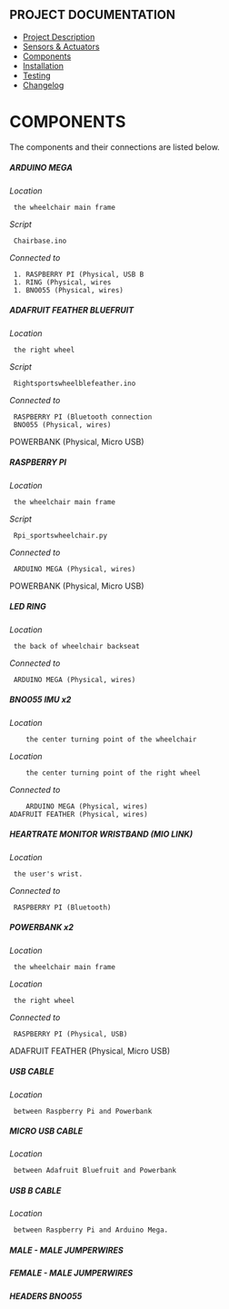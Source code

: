 ## PROJECT DOCUMENTATION

* [Project Description](README.md)
* [Sensors & Actuators](SENSORS_ACTUATORS.md)
* [Components](COMPONENTS.md)
* [Installation](INSTALLATION.md)
* [Testing](TESTING.md)
* [Changelog](CHANGELOG.md)

# COMPONENTS

The components and their connections are listed below.

##### ARDUINO MEGA

*Location*

	 the wheelchair main frame  

*Script*

	 Chairbase.ino  

*Connected to*

	 1.	RASPBERRY PI (Physical, USB B
	 1.	RING (Physical, wires
	 1.	BNO055 (Physical, wires)  


##### ADAFRUIT FEATHER BLUEFRUIT

*Location*

	 the right wheel

*Script*

	 Rightsportswheelblefeather.ino  

*Connected to*

	 RASPBERRY PI (Bluetooth connection
	 BNO055 (Physical, wires)
   POWERBANK (Physical, Micro USB)

##### RASPBERRY PI

*Location*

	 the wheelchair main frame

*Script*

	 Rpi_sportswheelchair.py

*Connected to*

	 ARDUINO MEGA (Physical, wires)
   POWERBANK (Physical, Micro USB)

##### LED RING

*Location*

	 the back of wheelchair backseat

*Connected to*

	 ARDUINO MEGA (Physical, wires)

##### BNO055 IMU x2

*Location*

		the center turning point of the wheelchair

*Location*

		the center turning point of the right wheel

*Connected to*		

		ARDUINO MEGA (Physical, wires)
  	ADAFRUIT FEATHER (Physical, wires)

##### HEARTRATE MONITOR WRISTBAND (MIO LINK)

*Location*

	 the user's wrist.

*Connected to*

	 RASPBERRY PI (Bluetooth)

##### POWERBANK x2

*Location*

	 the wheelchair main frame

*Location*

	 the right wheel

*Connected to*		

	 RASPBERRY PI (Physical, USB)
   ADAFRUIT FEATHER (Physical, Micro USB)

##### USB CABLE

*Location*

	 between Raspberry Pi and Powerbank

##### MICRO USB CABLE

*Location*

	 between Adafruit Bluefruit and Powerbank

##### USB B CABLE

*Location*

	 between Raspberry Pi and Arduino Mega.

##### MALE - MALE JUMPERWIRES

##### FEMALE - MALE JUMPERWIRES

##### HEADERS BNO055
